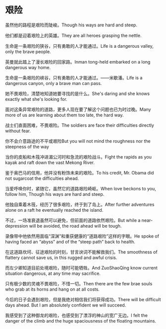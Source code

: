 # 艰险

<p><span class="chinese">虽然他的路程是艰险而陡峻。</span><span class="english">Though his ways are hard and steep.</span></p>

<p><span class="chinese">他们都是迎着艰险上的英雄。</span><span class="english">They are all heroes grasping the nettle.</span></p>

<p><span class="chinese">生命是一条艰险的狭谷，只有勇敢的人才能通过。</span><span class="english">Life is a dangerous valley, only the brave people.</span></p>

<p><span class="chinese">英曼就此踏上了漫长艰险的回家路。</span><span class="english">Inman tong-held embarked on a long dangerous way home.</span></p>

<p><span class="chinese">生命是一条艰险的峡谷，只有勇敢的人才能通过。——米歇潘。</span><span class="english">Life is a dangerous canyon, only a brave man can pass.</span></p>

<p><span class="chinese">她不畏艰险，清楚地知道她要寻找的是什么。</span><span class="english">She's daring and she knows exactly what she's looking for.</span></p>

<p><span class="chinese">面对这条异常艰险的道路，更多人现在要了解这个问题也已为时过晚。</span><span class="english">Many more of us are learning about them too late, the hard way.</span></p>

<p><span class="chinese">战士们直面困难，不畏艰险。</span><span class="english">The soldiers are face their difficulties directly without fear.</span></p>

<p><span class="chinese">你不会介意路途的不平或艰险</span><span class="english">But you will not mind the roughness nor the steepness of the way</span></p>

<p><span class="chinese">当你的皮船和木筏冲进湄公河时和急流的艰险战斗。</span><span class="english">Fight the rapids as you kayak and raft down the vast Mekong River.</span></p>

<p><span class="chinese">鉴于奥巴马的信用，他并没有粉饰未来的艰险。</span><span class="english">To his credit, Mr. Obama did not sugarcoat the difficulties ahead.</span></p>

<p><span class="chinese">当爱呼唤你时，紧随它，虽然它的道路艰险崎岖。</span><span class="english">When love beckons to you, follow him, Though his ways are hard and steep.</span></p>

<p><span class="chinese">他独自乘着木筏，经历了很多艰险，终于到了岛上。</span><span class="english">After further adventures alone on a raft he eventually reached the island.</span></p>

<p><span class="chinese">不过，一场准衰退虽然可以避免，但前面的道路依然艰险。</span><span class="english">But while a near-depression will be avoided, the road ahead will be tough.</span></p>

<p><span class="chinese">录像带中他依然用面临“深渊”和重获健康的“道路艰险”这样的字眼。</span><span class="english">He spoke of having faced an “abyss” and of the “steep path” back to health.</span></p>

<p><span class="chinese">在这道路坎坷、征途艰险的时刻，甘言谀词不能解救我们。</span><span class="english">The smoothness of flattery cannot save us, in this rugged and awful crisis.</span></p>

<p><span class="chinese">而左少卿知道目前处境艰险，随时可能牺牲。</span><span class="english">And ZuoShaoQing know current situation dangerous, at any time may sacrifice.</span></p>

<p><span class="chinese">只有极少数的灵魂不畏艰险，不惜一切。</span><span class="english">Then there are the few brae souls who grab at its horns and hang on at all costs.</span></p>

<p><span class="chinese">今后的日子会遇到艰险，但是我绝对相信我们将获得成功。</span><span class="english">There will be difficult days ahead. But I am absolutely confident we will succeed.</span></p>

<p><span class="chinese">我感受到了这种御龙的艰险，也感受到了漂浮的神山的宽广无边。</span><span class="english">I felt the danger of the climb and the huge spaciousness of the floating mountains.</span></p>

